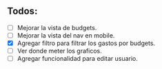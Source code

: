 ## Todos:

- [ ] Mejorar la vista de budgets.
- [ ] Mejorar la vista del nav en mobile.
- [x] Agregar filtro para filtrar los gastos por budgets.
- [ ] Ver donde meter los graficos.
- [ ] Agregar funcionalidad para editar usuario.
